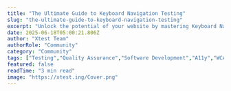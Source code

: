 ```yaml
---
title: "The Ultimate Guide to Keyboard Navigation Testing"
slug: "the-ultimate-guide-to-keyboard-navigation-testing"
excerpt: "Unlock the potential of your website by mastering Keyboard Navigation Testing. Discover how this essential accessibility feature can enhance user experience, boost SEO rankings, and ensure your site is compliant with ADA guidelines. Dont miss out on the opportunity to reach a broader audience."
date: 2025-06-18T05:00:21.806Z
author: "Xtest Team"
authorRole: "Community"
category: "Community"
tags: ["Testing","Quality Assurance","Software Development","A11y","WCAG"]
featured: false
readTime: "3 min read"
image: "https://xtest.ing/Cover.png"
---
```


